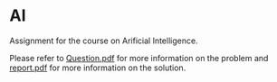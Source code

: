 # AI

Assignment for the course on Arificial Intelligence.

Please refer to [Question.pdf](https://github.com/Devanshu24/AI/blob/master/Question.pdf) for more information on the problem and [report.pdf](https://github.com/Devanshu24/AI/blob/master/report.pdf) for more information on the solution.
